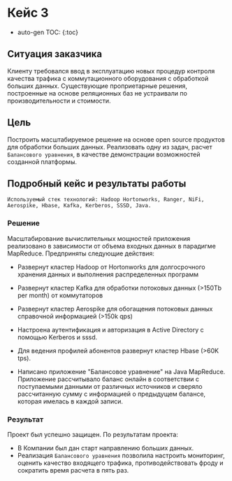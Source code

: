 # Кейс 3

* auto-gen TOC:
{:toc}

## Ситуация заказчика
Клиенту требовался ввод в эксплуатацию новых процедур контроля качества трафика с коммутационного оборудования с обработкой больших данных. Существующие проприетарные решения, построенные на основе реляционных баз не устраивали по производительности и стоимости.

## Цель
Построить масштабируемое решение на основе open source продуктов для обработки больших данных. Реализовать одну из задач, расчет `Балансового уравнения`, в качестве демонстрации возможностей созданной платформы.

## Подробный кейс и результаты работы

```admonish info
Используемый стек технологий: Hadoop Hortonworks, Ranger, NiFi, Aerospike, Hbase, Kafka, Kerberos, SSSD, Java.
```

### Решение
Масштабирование вычислительных мощностей приложения реализовано в зависимости от объема входных данных в парадигме MapReduce. Предприняты следующие действия:

-   Развернут кластер Hadoop от Hortonworks для долгосрочного хранения
    данных и выполнения распределенных программ

-   Развернут кластер Kafka для обработки потоковых данных (\>150Tb per
    month) от коммутаторов

-   Развернут кластер Aerospike для обогащения потоковых данных
    справочной информацией (\>150k qps)

-   Настроена аутентификация и авторизация в Active Directory с помощью
    Kerberos и sssd.

-   Для ведения профилей абонентов развернут кластер Hbase (\>60K tps).

-   Написано приложение "Балансовое уравнение" на Java MapReduce.
    Приложение рассчитывало баланс онлайн в соответствии с поступаемыми
    данными от различных источников и сверяло рассчитанную сумму с
    информацией о предыдущем балансе, которая имелась в каждой записи.

### Результат
Проект был успешно защищен. По результатам проекта:
- В Компании был дан старт направлению больших данных.
- Реализация `Балансового уравнения` позволила настроить мониторинг, оценить качество
входящего трафика, противодействовать фроду и сократить время расчета в
пять раз.
